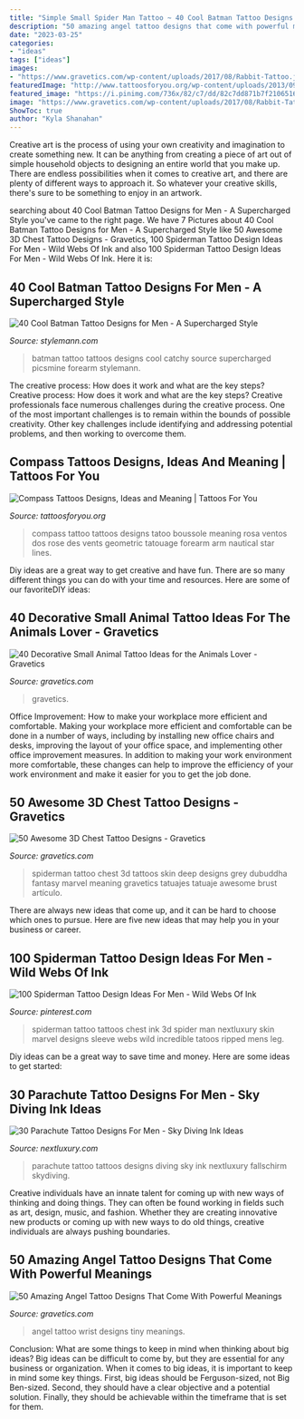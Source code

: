 ```yaml
---
title: "Simple Small Spider Man Tattoo ~ 40 Cool Batman Tattoo Designs For Men"
description: "50 amazing angel tattoo designs that come with powerful meanings"
date: "2023-03-25"
categories:
- "ideas"
tags: ["ideas"]
images:
- "https://www.gravetics.com/wp-content/uploads/2017/08/Rabbit-Tattoo.jpg"
featuredImage: "http://www.tattoosforyou.org/wp-content/uploads/2013/09/Compass-Tattoo-Images-764x1024.jpg"
featured_image: "https://i.pinimg.com/736x/82/c7/dd/82c7dd871b7f2106516eaaeb37f44f74.jpg"
image: "https://www.gravetics.com/wp-content/uploads/2017/08/Rabbit-Tattoo.jpg"
ShowToc: true
author: "Kyla Shanahan"
---
```



Creative art is the process of using your own creativity and imagination to create something new. It can be anything from creating a piece of art out of simple household objects to designing an entire world that you make up. There are endless possibilities when it comes to creative art, and there are plenty of different ways to approach it. So whatever your creative skills, there's sure to be something to enjoy in an artwork.

	

		
searching about 40 Cool Batman Tattoo Designs for Men - A Supercharged Style you've came to the right page. We have 7 Pictures about 40 Cool Batman Tattoo Designs for Men - A Supercharged Style like 50 Awesome 3D Chest Tattoo Designs - Gravetics, 100 Spiderman Tattoo Design Ideas For Men - Wild Webs Of Ink and also 100 Spiderman Tattoo Design Ideas For Men - Wild Webs Of Ink. Here it is:
		
    
## 40 Cool Batman Tattoo Designs For Men - A Supercharged Style

<img loading=lazy src="https://stylemann.com/wp-content/uploads/2016/11/batman-tattoo-25-650x650.jpg" onerror="this.onerror=null;this.src='https://tse3.mm.bing.net/th?id=OIP.etVfWuDsMV6D83CRneD0xwHaHa&amp;pid=15.1';" alt="40 Cool Batman Tattoo Designs for Men - A Supercharged Style">

_Source: stylemann.com_

>batman tattoo tattoos designs cool catchy source supercharged picsmine forearm stylemann. 

	

The creative process: How does it work and what are the key steps?
Creative process: How does it work and what are the key steps?
Creative professionals face numerous challenges during the creative process. One of the most important challenges is to remain within the bounds of possible creativity. Other key challenges include identifying and addressing potential problems, and then working to overcome them.

    
## Compass Tattoos Designs, Ideas And Meaning | Tattoos For You

<img loading=lazy src="http://www.tattoosforyou.org/wp-content/uploads/2013/09/Compass-Tattoo-Images-764x1024.jpg" onerror="this.onerror=null;this.src='https://tse1.mm.bing.net/th?id=OIP.GLMbrY62mVe6O6vxp_h6DgHaJ7&amp;pid=15.1';" alt="Compass Tattoos Designs, Ideas and Meaning | Tattoos For You">

_Source: tattoosforyou.org_

>compass tattoo tattoos designs tatoo boussole meaning rosa ventos dos rose des vents geometric tatouage forearm arm nautical star lines. 

	

Diy ideas are a great way to get creative and have fun. There are so many different things you can do with your time and resources. Here are some of our favoriteDIY ideas:

    
## 40 Decorative Small Animal Tattoo Ideas For The Animals Lover - Gravetics

<img loading=lazy src="https://www.gravetics.com/wp-content/uploads/2017/08/Rabbit-Tattoo.jpg" onerror="this.onerror=null;this.src='https://tse3.mm.bing.net/th?id=OIP.kA_fOjB-IytcjH31kejL8gHaLH&amp;pid=15.1';" alt="40 Decorative Small Animal Tattoo Ideas for the Animals Lover - Gravetics">

_Source: gravetics.com_

>gravetics. 

	

Office Improvement: How to make your workplace more efficient and comfortable.
Making your workplace more efficient and comfortable can be done in a number of ways, including by installing new office chairs and desks, improving the layout of your office space, and implementing other office improvement measures. In addition to making your work environment more comfortable, these changes can help to improve the efficiency of your work environment and make it easier for you to get the job done.

    
## 50 Awesome 3D Chest Tattoo Designs - Gravetics

<img loading=lazy src="https://www.gravetics.com/wp-content/uploads/2018/05/3D-Chest-Tattoo-29.jpg" onerror="this.onerror=null;this.src='https://tse2.mm.bing.net/th?id=OIP.4EVIu1-iOUCHrKOlKulN-AAAAA&amp;pid=15.1';" alt="50 Awesome 3D Chest Tattoo Designs - Gravetics">

_Source: gravetics.com_

>spiderman tattoo chest 3d tattoos skin deep designs grey dubuddha fantasy marvel meaning gravetics tatuajes tatuaje awesome brust artículo. 

	

There are always new ideas that come up, and it can be hard to choose which ones to pursue. Here are five new ideas that may help you in your business or career.

    
## 100 Spiderman Tattoo Design Ideas For Men - Wild Webs Of Ink

<img loading=lazy src="https://i.pinimg.com/736x/82/c7/dd/82c7dd871b7f2106516eaaeb37f44f74.jpg" onerror="this.onerror=null;this.src='https://tse3.mm.bing.net/th?id=OIP.POSxbR6bSzEY1iysFwUJgQHaGi&amp;pid=15.1';" alt="100 Spiderman Tattoo Design Ideas For Men - Wild Webs Of Ink">

_Source: pinterest.com_

>spiderman tattoo tattoos chest ink 3d spider man nextluxury skin marvel designs sleeve webs wild incredible tatoos ripped mens leg. 

	

Diy ideas can be a great way to save time and money. Here are some ideas to get started: 

    
## 30 Parachute Tattoo Designs For Men - Sky Diving Ink Ideas

<img loading=lazy src="http://nextluxury.com/wp-content/uploads/awesome-black-ink-forearm-parachute-tattoos-for-men.jpg" onerror="this.onerror=null;this.src='https://tse3.mm.bing.net/th?id=OIP.XnuVA49dEIpONG_j2j7c2QHaHa&amp;pid=15.1';" alt="30 Parachute Tattoo Designs For Men - Sky Diving Ink Ideas">

_Source: nextluxury.com_

>parachute tattoo tattoos designs diving sky ink nextluxury fallschirm skydiving. 

	

Creative individuals have an innate talent for coming up with new ways of thinking and doing things. They can often be found working in fields such as art, design, music, and fashion. Whether they are creating innovative new products or coming up with new ways to do old things, creative individuals are always pushing boundaries.

    
## 50 Amazing Angel Tattoo Designs That Come With Powerful Meanings

<img loading=lazy src="https://www.gravetics.com/wp-content/uploads/2017/07/Tiny-Angel-Portrait-On-Wrist.jpg" onerror="this.onerror=null;this.src='https://tse2.mm.bing.net/th?id=OIP.KTTGPh_92HVP605zEuAaxgHaJR&amp;pid=15.1';" alt="50 Amazing Angel Tattoo Designs That Come With Powerful Meanings">

_Source: gravetics.com_

>angel tattoo wrist designs tiny meanings. 

	

Conclusion: What are some things to keep in mind when thinking about big ideas?
Big ideas can be difficult to come by, but they are essential for any business or organization. When it comes to big ideas, it is important to keep in mind some key things. First, big ideas should be Ferguson-sized, not Big Ben-sized. Second, they should have a clear objective and a potential solution. Finally, they should be achievable within the timeframe that is set for them.


